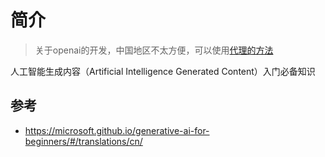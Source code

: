 # 简介

> 关于openai的开发，中国地区不太方便，可以使用[代理的方法](https://github.com/x-dr/chatgptProxyAPI)

人工智能生成内容（Artificial Intelligence Generated Content）入门必备知识

## 参考

+ https://microsoft.github.io/generative-ai-for-beginners/#/translations/cn/
